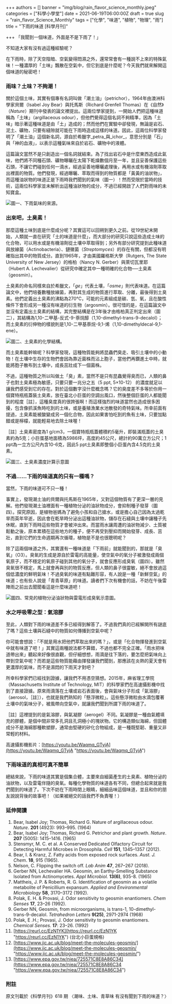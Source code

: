+++
authors = []
banner = "img/blog/rain_flavor_science_monthly.jpeg"
categories = ["科學小學堂"]
date = 2021-06-19T06:00:00Z
draft = true
slug = "rain_flavor_Science_Monthly"
tags = ["化學", "味道", "植物", "物理", "雨"]
title = "下雨的味道 [科學月刊]"

+++
「我聞到一個味道，外面是不是下雨了！」

不知道大家有沒有過這種經驗呢？

在下雨時，除了天空陰暗、空氣變得悶濕之外，還常常會有一種說不上來的特殊氣味！一種濃厚的「土味」飄散在空氣中，但它到底是什麼呢？今天我們就來解開這個味道的秘密吧！

### 雨味？土味？不夠潮！

關於這個土味，其實有個專有名詞叫做「潮土油」（petrichor），1964年由澳洲科學家貝爾（Isabel Joy Bear）與托馬斯（Richard Grenfell Thomas）在《自然》（_Nature_）期刊中發表的論文裡提出。這兩位學家提到，一開始人們把這種味道稱為「土味」（argillaceous odour），但他們覺得這個名詞不夠精準，因為「土味」暗示著這種味道是由「土」造成的；然而他們在實驗中卻發現，無論是岩石、泥土、礦物，只要有縫隙就可能在下雨時造成這樣的味道。因此，這兩位科學家發明了「潮土油」這個新名詞，源自於希臘字_petra_與_ichor_，意思分別是「石」與「神的血液」，以表示這種氣味來自於岩石、礦物中的液體。

這篇論文當然不是只創造出一個名詞就結束。為了找出岩石中是什麼東西造成此氣味，他們將不同種石頭、礦物曝曬在太陽下乾燥數個月至一年，並且妥善保護這些石頭，不讓它們碰到任何一滴水，經過妥善地曝曬處理後，再用水或有機溶劑萃取出裡面的物質。他們發現，經過曝曬、萃取而得到的物質都是「黃黃的油狀物」，而這種油狀物的味道正是下雨時我們聞到的氣味（圖一）！然而受限於當時的技術，這兩位科學家並未解析出這種油狀物的成分，不過已經開啟了人們對雨味的未知寶盒。

![](img/blog/rain_flavor_science_monthly_fig1.jpeg "圖一、下雨氣味的來源。")

### 出來吧，土臭素！

那麼這種土味到底是什麼成分呢？其實這可以回朔到更久之前。從19世紀末開始，人類就一直在研究「土的味道是什麼」，而大部分的研究只說這些造成土味的化合物，可以用水或是有機溶劑從土壤中萃取得到；另外有部分研究提到此種味道與放線菌（Actinobacteria）、鏈黴菌（_Streptomyces_）的存在有關，但都沒有明確指出其中的物質成分。直到1965年，才由美國羅格斯大學（Rutgers, The State University of New Jersey）的格柏（Nancy N. Gerber）與萊切瓦里耶（Hubert A. Lechevalier）從研究中確定其中一種明確的化合物──土臭素 （geosmin）。

土臭素的命名同樣來自於希臘文，「_ge_」代表土壤，「_osme_」則代表味道。在這篇論文中，他們培養數種放線菌，再對其生成的物質進行萃取、分離，最後得到土臭素。他們定義出土臭素的沸點為270℃，可能的元素組成是碳、氫、氧，且在酸性條件下會形成另一種沒有味道的衍生物（argosmin）。很可惜的是，在這篇論文中並沒有定義出土臭素的結構，其完整結構是在3年後才由格柏真正判定出來（圖二），其結構為1,10-二甲基-反式-9-萘烷醇（1,10-dimethyl-trans-9-decalol）；而土臭素的衍伸物的樣貌則是1,10-二甲基萘烷-9,1-烯（1,10-dimethyldecal-9,1-ene）。

![](img/blog/rain_flavor_science_monthly_fig2.jpeg "圖二、土臭素的化學結構。")

而土臭素能幹嘛呢？科學家發現，這種物質能夠將昆蟲們臭走、吸引土壤中的小動物！在土壤中生存的生物們會因為靠近菌株而沾上胞子，當他們再鑽進土中時，就能將胞子散布到土壤中，成長茁壯成下一個菌株。

不過，這種物質之所以叫做土「臭」素，當然不是只有昆蟲覺得臭而已，人類的鼻子也對土臭素極為敏感，只要只要一兆分之五（5 ppt, 5×10-12） 的濃度就足以讓我們感受到它的存在。對於這個數字沒什麼概念嗎？它的臭度差不多等於你用一個寶特瓶瓶蓋裝土臭素，放在臺北小巨蛋的空調出風口，然後整個巨蛋的人都能聞到的程度［註］，這種臭度真的很誇張啊！而這樣強烈的味道當然也造成很多困擾，包含像抓溪魚時吃到的土味，或是養殖漁業水池散發的奇特氣味。所幸前面有提過，土臭素能被酸變成另一個化合物，因此如果害怕吃到的魚有土味，只要加點醋或是檸檬，就能輕易地去除土味喔！

［註］土臭素密度為1 g/cm3，一個寶特瓶瓶蓋體積約5毫升，即裝滿瓶蓋的土臭素約為5克；小巨蛋基地面積為5986坪，高度約45公尺，總計約90萬立方公尺；1 ppt為一立方公尺內含10-6克，因此5 ppt土臭素即整個小巨蛋內含4.5克的土臭素。

![](img/blog/rain_flavor_science_monthly_fig3.jpeg "圖三、土臭素濃度計算示意圖")

### 不過……下雨的味道真的只有一種嗎？

當然，下雨的味道可不只一種！

事實上，發現潮土油的貝爾與托馬斯在1965年，又對這個物質有了更深一層的見解。他們發現潮土油裡面有一種植物分泌的油狀物成分，會抑制種子發芽（圖四）。探究原因，是植物爸媽為了避免小孩和自己搶水，或是擔心自己因為太過乾旱而英年早逝，因此會在乾旱時分泌出這種油狀物，儲存在石縫與土壤中讓種子先休眠，直到下雨時這些物質才會被沖出來。而當雨水讓周遭的油狀物減少、土質被鬆動之後，原本累積在這些地方的種子，便不再受到壓抑而開始發芽、成長、茁壯，直到它們的生命週期再次循環，植物是不是也很聰明呢？

除了這兩個味道之外，其實還有一種味道是「下雨前」就能聞到的，那就是「臭氧」（O3）。臭氧的生成是源自於雷電的高能量，使空氣中的氧分子被激發成兩個氧原子，而不穩定的氧原子碰到其他的氧分子，就會反應形成臭氧（圖四）。雖然臭氧很不穩定，馬上就會再與別的物質反應，但人類的鼻子很靈敏，絕不會放過這個低濃度的鮮明氣味！不過臭氧的味道有點難形容，有人說是一種「新鮮空氣」的味道；也有些人說是「青青草原」的味道。讀者們下次有機會的話，不妨在午後雷陣雨之前出去聞聞看這是什麼味道吧！

![](img/blog/rain_flavor_science_monthly_fig4.jpeg "圖四、常見的植物分泌油狀物與雷電形成臭氧示意圖。")

### 水之呼吸零之型：氣溶膠

至此，人類對下雨的味道差不多已經得到解答了。不過我們真的已經解開所有謎底了嗎？這些土壤與石縫中的物質如何傳播到空氣中呢？

你可能會想說：「不就是用水把他們萃取出來的嗎？」，或是「化合物揮發進到空氣中就有味道了吧！」其實這兩種說法都不算錯，不過也都不完全正確。「雨水把味道帶出來」聽起來好像很直觀，但仔細想想，雨滴是往下落的，要怎麼把氣味向上帶到空氣中呢？而若是這些物質能藉由揮發讓我們聞到，那應該在炎熱的夏天會有更濃厚的氣味，而不是濕悶的下雨天才對吧？

所幸科學家們已經找到證據，讓我們不用憑空猜想。2015年，麻省理工學院（Massachusetts Institute of Technology, MIT）的科學家們在高速攝影機中找到了直接證據。原來雨滴落在土壤或岩石表面後，會與氣味分子形成「氣溶膠」（aerosol，［註］），也就是我們熟知的「懸浮微粒」。這些懸浮微粒由水滴包覆著土壤中的氣味分子，被風帶向空氣中，就讓我們聞到所謂下雨的味道了。

［註］這裡提到的是氣溶膠，與氣凝膠（aerogel）不同。氣凝膠是一種由氣體填充的膠體，是個中間非常多孔洞且孔洞極小的塊狀物。它的構造類似海綿，但固體成分不是海綿那種軟塑膠，通常由堅硬的矽化合物組成，是一種既堅韌、重量又非常輕的材料。

高速攝影機影片：[https://youtu.be/Waqmq_GTyjA](https://youtu.be/Waqmq_GTyjA "https://youtu.be/Waqmq_GTyjA")

### 下雨味道的真相可真不簡單

總結來說，下雨的味道其實是個集合體，主要來自細菌產生的土臭素、植物分泌的油狀物，以及雷電伴隨的臭氧。每種化學物質的味道各有不同，但總合起來就是我們聞到的味道了。下次不妨在下雨時閉上眼睛，細細品味這個味道，並且和你的朋友說說背後的故事吧！（如果被絕交的話我們不負責喔！）

### 延伸閱讀

 1. Bear, Isabel Joy; Thomas, Richard G. Nature of argillaceous odour. _Nature_. **201** (4923): 993–995. (1964)
 2. Bear, Isabel Joy; Thomas, Richard G. Petrichor and plant growth. _Nature_. **207** (5005): 1415–1416. (1965)
 3. Stensmyr, M. C. et al. A Conserved Dedicated Olfactory Circuit for Detecting Harmful Microbes in Drosophila. _Cell_ **151**, 1345–1357 (2012).
 4. Bear, I. & Kranz, Z. Fatty acids from exposed rock surfaces. _Aust. J. Chem_. **18**, 915 (1965).
 5. Nelson, C. Flipping the switch off. _Lab Anim_ **47**, 267–267 (2018).
 6. Gerber NN, Lechevalier HA. Geosmin, an Earthy-Smelling Substance Isolated from Actinomycetes. _Appl Microbiol._ **13(6)**, 935-8. (1965)
 7. Mattheis, J. P. & Roberts, R. G. Identification of geosmin as a volatile metabolite of Penicillium expansum. _Applied and Environmental Microbiology_ **58**, 3170–3172 (1992).
 8. Polak, E. H. & Provasi, J. Odor sensitivity to geosmin enantiomers. _Chem Senses_ **17**, 23–26 (1992).
 9. Gerber NN, Geosmin, from microorganisms, is trans-1, 10-dimethyl-trans-9-decalol. _Tetrahedron Letters_ **9(25)**, 2971-2974 (1968)
10. Polak, E .H.; Provasi, J. Odor sensitivity to geosmin enantiomers. _Chemical Senses._ **17**: 23–26. (1992)
11. [https://reurl.cc/EzN1YK](https://reurl.cc/EzN1YK "https://reurl.cc/EzN1YK") (台北小巨蛋規格)
12. [https://www.jic.ac.uk/blog/meet-the-molecules-geosmin/](https://www.jic.ac.uk/blog/meet-the-molecules-geosmin/ "https://www.jic.ac.uk/blog/meet-the-molecules-geosmin/")
13. [https://www.epa.gov.tw/niea/725571C8E8A86C34](https://www.epa.gov.tw/niea/725571C8E8A86C34 "https://www.epa.gov.tw/niea/725571C8E8A86C34")

### 附註

原文刊載於《科學月刊》618 期 〈潮味、土味、青草味 有沒有聞到下雨的味道？〉